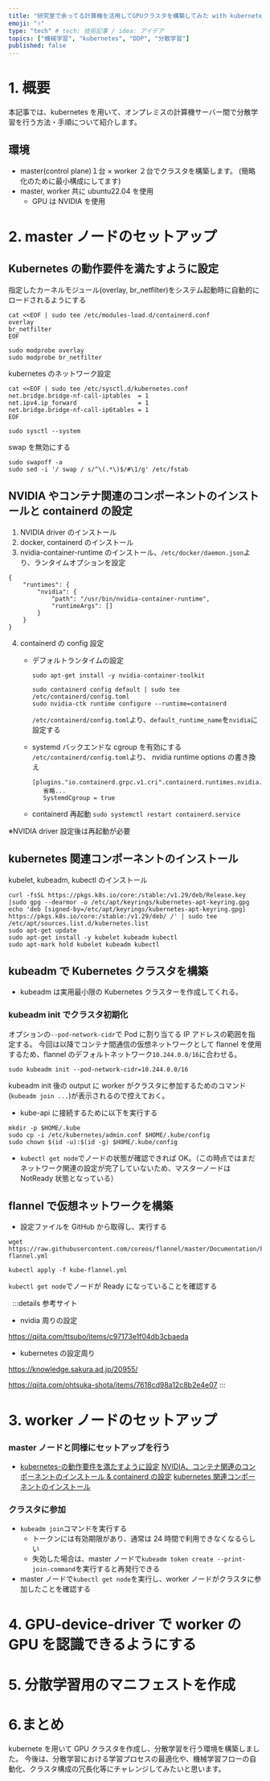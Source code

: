 ```yaml
---
title: "研究室で余ってる計算機を活用してGPUクラスタを構築してみた with kubernetes"
emoji: "✌️"
type: "tech" # tech: 技術記事 / idea: アイデア
topics: ["機械学習", "kubernetes", "DDP", "分散学習"]
published: false
---
```


# 1. 概要

本記事では、kubernetes を用いて、オンプレミスの計算機サーバー間で分散学習を行う方法・手順について紹介します。

## 環境

- master(control plane)１台 × worker ２台でクラスタを構築します。
  (簡略化のために最小構成にしてます)
- master, worker 共に ubuntu22.04 を使用
  - GPU は NVIDIA を使用

# 2. master ノードのセットアップ

## Kubernetes の動作要件を満たすように設定

指定したカーネルモジュール(overlay, br_netfilter)をシステム起動時に自動的にロードされるようにする

```
cat <<EOF | sudo tee /etc/modules-load.d/containerd.conf
overlay
br_netfilter
EOF

sudo modprobe overlay
sudo modprobe br_netfilter
```

kubernetes のネットワーク設定

```
cat <<EOF | sudo tee /etc/sysctl.d/kubernetes.conf
net.bridge.bridge-nf-call-iptables  = 1
net.ipv4.ip_forward                 = 1
net.bridge.bridge-nf-call-ip6tables = 1
EOF

sudo sysctl --system
```

swap を無効にする

```
sudo swapoff -a
sudo sed -i '/ swap / s/^\(.*\)$/#\1/g' /etc/fstab
```

## NVIDIA やコンテナ関連のコンポーネントのインストールと containerd の設定

1. NVIDIA driver のインストール
2. docker, containerd のインストール
3. nvidia-container-runtime のインストール、`/etc/docker/daemon.json`より、ランタイムオプションを設定

```
{
    "runtimes": {
        "nvidia": {
            "path": "/usr/bin/nvidia-container-runtime",
            "runtimeArgs": []
        }
    }
}
```

4. containerd の config 設定

   - デフォルトランタイムの設定

     ```
     sudo apt-get install -y nvidia-container-toolkit

     sudo containerd config default | sudo tee /etc/containerd/config.toml
     sudo nvidia-ctk runtime configure --runtime=containerd
     ```

     `/etc/containerd/config.toml`より、`default_runtime_name`を`nvidia`に設定する

   - systemd バックエンドな cgroup を有効にする
     `/etc/containerd/config.toml`より、 nvidia runtime options の書き換え

     ```
     [plugins."io.containerd.grpc.v1.cri".containerd.runtimes.nvidia.options]
        省略...
        SystemdCgroup = true
     ```

   - containerd 再起動
     `sudo systemctl restart containerd.service`

※NVIDIA driver 設定後は再起動が必要

## kubernetes 関連コンポーネントのインストール

kubelet, kubeadm, kubectl のインストール

```
curl -fsSL https://pkgs.k8s.io/core:/stable:/v1.29/deb/Release.key |sudo gpg --dearmor -o /etc/apt/keyrings/kubernetes-apt-keyring.gpg
echo 'deb [signed-by=/etc/apt/keyrings/kubernetes-apt-keyring.gpg] https://pkgs.k8s.io/core:/stable:/v1.29/deb/ /' | sudo tee /etc/apt/sources.list.d/kubernetes.list
sudo apt-get update
sudo apt-get install -y kubelet kubeadm kubectl
sudo apt-mark hold kubelet kubeadm kubectl
```

## kubeadm で Kubernetes クラスタを構築

- kubeadm は実用最小限の Kubernetes クラスターを作成してくれる。

### kubeadm init でクラスタ初期化

オプションの`--pod-network-cidr`で Pod に割り当てる IP アドレスの範囲を指定する。
今回は以降でコンテナ間通信の仮想ネットワークとして flannel を使用するため、flannel のデフォルトネットワーク`10.244.0.0/16`に合わせる。

```
sudo kubeadm init --pod-network-cidr=10.244.0.0/16
```

kubeadm init 後の output に worker がクラスタに参加するためのコマンド(`kubeadm join ...`)が表示されるので控えておく。

- kube-api に接続するために以下を実行する

```
mkdir -p $HOME/.kube
sudo cp -i /etc/kubernetes/admin.conf $HOME/.kube/config
sudo chown $(id -u):$(id -g) $HOME/.kube/config
```

- `kubectl get node`でノードの状態が確認できれば OK。（この時点ではまだネットワーク関連の設定が完了していないため、マスターノードは NotReady 状態となっている）

## flannel で仮想ネットワークを構築

- 設定ファイルを GitHub から取得し、実行する

```
wget https://raw.githubusercontent.com/coreos/flannel/master/Documentation/kube-flannel.yml

kubectl apply -f kube-flannel.yml
```

`kubectl get node`でノードが Ready になっていることを確認する

&nbsp;
:::details 参考サイト

- nvidia 周りの設定

https://qiita.com/ttsubo/items/c97173e1f04db3cbaeda

- kubernetes の設定周り

https://knowledge.sakura.ad.jp/20955/

https://qiita.com/ohtsuka-shota/items/7618cd98a12c8b2e4e07
:::

# 3. worker ノードのセットアップ

### master ノードと同様にセットアップを行う

- [kubernetes-の動作要件を満たすように設定](#kubernetes-の動作要件を満たすように設定)
  [NVIDIA、コンテナ関連のコンポーネントのインストール & containerd の設定](#nvidia-やコンテナ関連のコンポーネントのインストールと-containerd-の設定)
  [kubernetes 関連コンポーネントのインストール](#kubernetes-関連コンポーネントのインストール)

### クラスタに参加

- `kubeadm join`コマンドを実行する
  - トークンには有効期限があり、通常は 24 時間で利用できなくなるらしい
  - 失効した場合は、master ノードで`kubeadm token create --print-join-command`を実行すると再発行できる
- master ノードで`kubectl get node`を実行し、worker ノードがクラスタに参加したことを確認する

# 4. GPU-device-driver で worker の GPU を認識できるようにする

# 5. 分散学習用のマニフェストを作成

# 6.まとめ

kubernete を用いて GPU クラスタを作成し、分散学習を行う環境を構築しました。
今後は、分散学習における学習プロセスの最適化や、機械学習フローの自動化、クラスタ構成の冗長化等にチャレンジしてみたいと思います。
